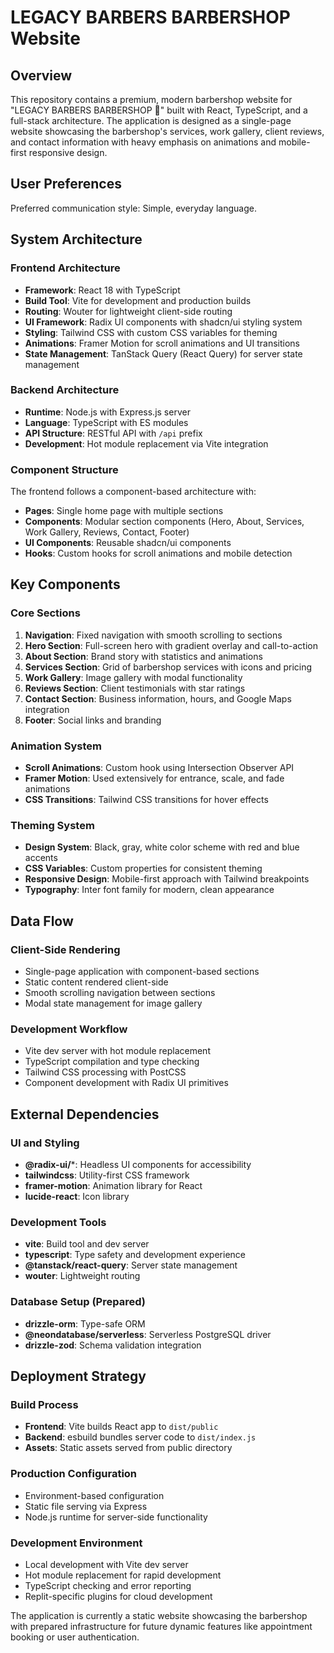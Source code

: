 # LEGACY BARBERS BARBERSHOP Website

## Overview

This repository contains a premium, modern barbershop website for "LEGACY BARBERS BARBERSHOP 💈" built with React, TypeScript, and a full-stack architecture. The application is designed as a single-page website showcasing the barbershop's services, work gallery, client reviews, and contact information with heavy emphasis on animations and mobile-first responsive design.

## User Preferences

Preferred communication style: Simple, everyday language.

## System Architecture

### Frontend Architecture
- **Framework**: React 18 with TypeScript
- **Build Tool**: Vite for development and production builds
- **Routing**: Wouter for lightweight client-side routing
- **UI Framework**: Radix UI components with shadcn/ui styling system
- **Styling**: Tailwind CSS with custom CSS variables for theming
- **Animations**: Framer Motion for scroll animations and UI transitions
- **State Management**: TanStack Query (React Query) for server state management

### Backend Architecture
- **Runtime**: Node.js with Express.js server
- **Language**: TypeScript with ES modules
- **API Structure**: RESTful API with `/api` prefix
- **Development**: Hot module replacement via Vite integration

### Component Structure
The frontend follows a component-based architecture with:
- **Pages**: Single home page with multiple sections
- **Components**: Modular section components (Hero, About, Services, Work Gallery, Reviews, Contact, Footer)
- **UI Components**: Reusable shadcn/ui components
- **Hooks**: Custom hooks for scroll animations and mobile detection

## Key Components

### Core Sections
1. **Navigation**: Fixed navigation with smooth scrolling to sections
2. **Hero Section**: Full-screen hero with gradient overlay and call-to-action
3. **About Section**: Brand story with statistics and animations
4. **Services Section**: Grid of barbershop services with icons and pricing
5. **Work Gallery**: Image gallery with modal functionality
6. **Reviews Section**: Client testimonials with star ratings
7. **Contact Section**: Business information, hours, and Google Maps integration
8. **Footer**: Social links and branding

### Animation System
- **Scroll Animations**: Custom hook using Intersection Observer API
- **Framer Motion**: Used extensively for entrance, scale, and fade animations
- **CSS Transitions**: Tailwind CSS transitions for hover effects

### Theming System
- **Design System**: Black, gray, white color scheme with red and blue accents
- **CSS Variables**: Custom properties for consistent theming
- **Responsive Design**: Mobile-first approach with Tailwind breakpoints
- **Typography**: Inter font family for modern, clean appearance

## Data Flow

### Client-Side Rendering
- Single-page application with component-based sections
- Static content rendered client-side
- Smooth scrolling navigation between sections
- Modal state management for image gallery

### Development Workflow
- Vite dev server with hot module replacement
- TypeScript compilation and type checking
- Tailwind CSS processing with PostCSS
- Component development with Radix UI primitives

## External Dependencies

### UI and Styling
- **@radix-ui/***: Headless UI components for accessibility
- **tailwindcss**: Utility-first CSS framework
- **framer-motion**: Animation library for React
- **lucide-react**: Icon library

### Development Tools
- **vite**: Build tool and dev server
- **typescript**: Type safety and development experience
- **@tanstack/react-query**: Server state management
- **wouter**: Lightweight routing

### Database Setup (Prepared)
- **drizzle-orm**: Type-safe ORM
- **@neondatabase/serverless**: Serverless PostgreSQL driver
- **drizzle-zod**: Schema validation integration

## Deployment Strategy

### Build Process
- **Frontend**: Vite builds React app to `dist/public`
- **Backend**: esbuild bundles server code to `dist/index.js`
- **Assets**: Static assets served from public directory

### Production Configuration
- Environment-based configuration
- Static file serving via Express
- Node.js runtime for server-side functionality

### Development Environment
- Local development with Vite dev server
- Hot module replacement for rapid development
- TypeScript checking and error reporting
- Replit-specific plugins for cloud development

The application is currently a static website showcasing the barbershop with prepared infrastructure for future dynamic features like appointment booking or user authentication.